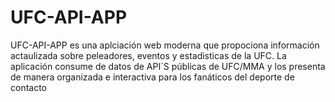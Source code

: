# UFC-API-APP
UFC-API-APP es una aplciación web moderna que propociona información actaulizada sobre peleadores, eventos y estadisticas de la UFC. La aplicación consume de datos de API´S públicas de UFC/MMA y los presenta de manera organizada e interactiva para los fanáticos del deporte de contacto
